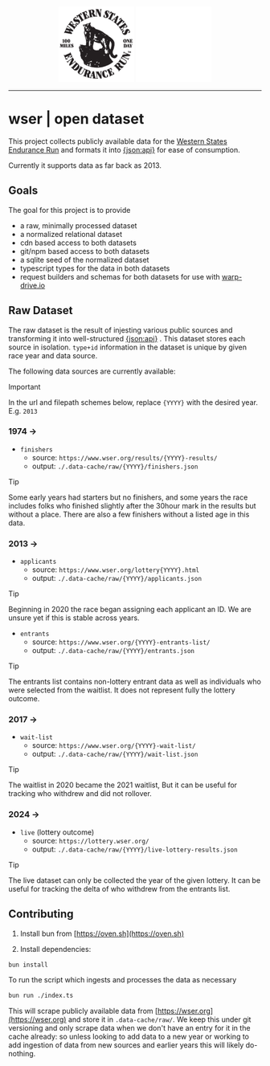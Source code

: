 <p align="center">
  <img
    class="project-logo"
    src="./assets/wser.png#gh-light-mode-only"
    alt="WSER"
    width="150px"
    title="WSER"
    />
  <img
    class="project-logo"
    src="./assets/wser-dark-mode.png#gh-dark-mode-only"
    alt="WSER"
    width="150px"
    title="WSER"
    />
</p>

---

# wser | open dataset

This project collects publicly available data for the [Western States Endurance Run](https://wser.org)
and formats it into [{json:api}](https://jsonapi.org) for ease of consumption.

Currently it supports data as far back as 2013.

## Goals

The goal for this project is to provide

- a raw, minimally processed dataset
- a normalized relational dataset
- cdn based access to both datasets
- git/npm based access to both datasets
- a sqlite seed of the normalized dataset
- typescript types for the data in both datasets
- request builders and schemas for both datasets for use with [warp-drive.io](https://warp-drive.io)

## Raw Dataset

The raw dataset is the result of injesting various public sources and transforming it into well-structured [{json:api}](https://jsonapi.org) . This dataset stores each source in isolation. `type+id` information in the dataset is unique by given race year and data source.

The following data sources are currently available:

> [!IMPORTANT]
> In the url and filepath schemes below, replace `{YYYY}` with the
> desired year. E.g. `2013`

### 1974 →

- `finishers`
  - source: `https://www.wser.org/results/{YYYY}-results/`
  - output: `./.data-cache/raw/{YYYY}/finishers.json`

> [!TIP]
> Some early years had starters but no finishers, and some years the race
> includes folks who finished slightly after the 30hour mark in the results
> but without a place.
> There are also a few finishers without a listed age in this data.

### 2013 →

- `applicants` 
  - source: `https://www.wser.org/lottery{YYYY}.html`
  - output: `./.data-cache/raw/{YYYY}/applicants.json`

> [!TIP]
> Beginning in 2020 the race began assigning each applicant
> an ID. We are unsure yet if this is stable across years.

- `entrants`
  - source: `https://www.wser.org/{YYYY}-entrants-list/`
  - output: `./.data-cache/raw/{YYYY}/entrants.json`

> [!TIP]
> The entrants list contains non-lottery entrant data as well
> as individuals who were selected from the waitlist. It does
> not represent fully the lottery outcome.

### 2017 →

- `wait-list`
  - source: `https://www.wser.org/{YYYY}-wait-list/`
  - output: `./.data-cache/raw/{YYYY}/wait-list.json`

> [!TIP]
> The waitlist in 2020 became the 2021 waitlist,
> But it can be useful for tracking who withdrew
> and did not rollover.

### 2024 →

- `live` (lottery outcome)
  - source: `https://lottery.wser.org/`
  - output: `./.data-cache/raw/{YYYY}/live-lottery-results.json`

> [!TIP]
> The live dataset can only be collected the year of the
> given lottery. It can be useful for tracking the delta
> of who withdrew from the entrants list.

## Contributing

1. Install bun from [https://oven.sh](https://oven.sh)

2. Install dependencies:

```bash
bun install
```

To run the script which ingests and processes the data as necessary

```bash
bun run ./index.ts
```

This will scrape publicly available data from [https://wser.org](https://wser.org) and
store it in `.data-cache/raw/`. We keep this under git versioning and only scrape data
when we don't have an entry for it in the cache already: so unless looking to add data
to a new year or working to add ingestion of data from new sources and earlier years
this will likely do-nothing.
